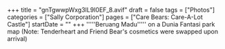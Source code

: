 +++
title = "gnTgwwpWxg3lL9I0EF_8.avif"
draft = false
tags = ["Photos"]
categories = ["Sally Corporation"]
pages = ["Care Bears: Care-A-Lot Castle"]
startDate = ""
+++
'''''Beruang Madu''''' on a Dunia Fantasi park map (Note: Tenderheart and Friend Bear's cosmetics were swapped upon arrival)
